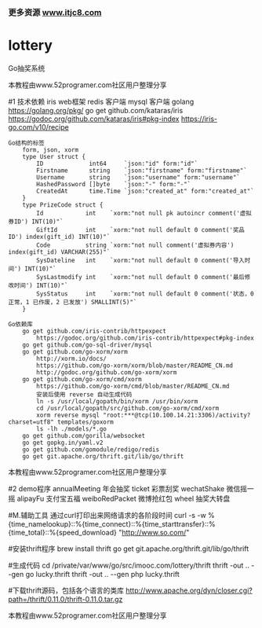 ### 更多资源 www.itjc8.com
# lottery

Go抽奖系统

本教程由www.52programer.com社区用户整理分享

#1 技术依赖
    iris web框架
    redis 客户端
    mysql 客户端
    golang
        https://golang.org/pkg/
    go get github.com/kataras/iris
        https://godoc.org/github.com/kataras/iris#pkg-index
        https://iris-go.com/v10/recipe

    Go结构的标签
        form, json, xorm
        type User struct {
            ID             int64     `json:"id" form:"id"`
            Firstname      string    `json:"firstname" form:"firstname"`
            Username       string    `json:"username" form:"username"`
            HashedPassword []byte    `json:"-" form:"-"`
            CreatedAt      time.Time `json:"created_at" form:"created_at"`
        }
        type PrizeCode struct {
            Id            int    `xorm:"not null pk autoincr comment('虚拟券ID') INT(10)"`
            GiftId        int    `xorm:"not null default 0 comment('奖品ID') index(gift_id) INT(10)"`
            Code          string `xorm:"not null comment('虚拟券内容') index(gift_id) VARCHAR(255)"`
            SysDateline   int    `xorm:"not null default 0 comment('导入时间') INT(10)"`
            SysLastmodify int    `xorm:"not null default 0 comment('最后修改时间') INT(10)"`
            SysStatus     int    `xorm:"not null default 0 comment('状态，0 正常，1 已作废，2 已发放') SMALLINT(5)"`
        }
    
    Go依赖库
        go get github.com/iris-contrib/httpexpect
            https://godoc.org/github.com/iris-contrib/httpexpect#pkg-index
        go get github.com/go-sql-driver/mysql
        go get github.com/go-xorm/xorm
            http://xorm.io/docs/
            https://github.com/go-xorm/xorm/blob/master/README_CN.md
            http://godoc.org/github.com/go-xorm/xorm
        go get github.com/go-xorm/cmd/xorm
            https://github.com/go-xorm/cmd/blob/master/README_CN.md
            安装后使用 reverse 自动生成代码
            ln -s /usr/local/gopath/bin/xorm /usr/bin/xorm
            cd /usr/local/gopath/src/github.com/go-xorm/cmd/xorm
            xorm reverse mysql "root:***@tcp(10.100.14.21:3306)/activity?charset=utf8" templates/goxorm
            ls -lh ./models/*.go
        go get github.com/gorilla/websocket
        go get gopkg.in/yaml.v2
        go get github.com/gomodule/redigo/redis
        go get git.apache.org/thrift.git/lib/go/thrift

本教程由www.52programer.com社区用户整理分享

#2 demo程序
    annualMeeting 年会抽奖
    ticket 彩票刮奖
    wechatShake 微信摇一摇
    alipayFu 支付宝五福
    weiboRedPacket 微博抢红包
    wheel 抽奖大转盘

#M.辅助工具
    通过curl打印出来网络请求的各阶段时间
    curl -s -w %{time_namelookup}::%{time_connect}::%{time_starttransfer}::%{time_total}::%{speed_download} "http://www.so.com/"


#安装thrift程序
	brew install thrift
	go get git.apache.org/thrift.git/lib/go/thrift

#生成代码
	cd /private/var/www/go/src/imooc.com/lottery/thrift
	thrift -out .. --gen go lucky.thrift
	thrift -out .. --gen php lucky.thrift

#下载thrift源码，包括各个语言的类库
	http://www.apache.org/dyn/closer.cgi?path=/thrift/0.11.0/thrift-0.11.0.tar.gz



本教程由www.52programer.com社区用户整理分享